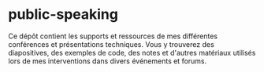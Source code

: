 # public-speaking
Ce dépôt contient les supports et ressources de mes différentes conférences et présentations techniques. Vous y trouverez des diapositives, des exemples de code, des notes et d'autres matériaux utilisés lors de mes interventions dans divers événements et forums.
